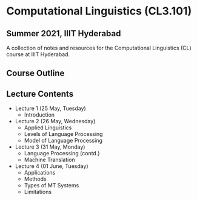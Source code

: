 # Computational Linguistics (CL3.101)
## Summer 2021, IIIT Hyderabad

A collection of notes and resources for the Computational Linguistics (CL) course at IIIT Hyderabad.

## Course Outline


## Lecture Contents
* Lecture 1 (25 May, Tuesday)
    - Introduction
* Lecture 2 (26 May, Wednesday)
    - Applied Linguistics
    - Levels of Language Processing
    - Model of Language Processing
* Lecture 3 (31 May, Monday)
    - Language Processing (contd.)
    - Machine Translation
* Lecture 4 (01 June, Tuesday)
    - Applications
    - Methods
    - Types of MT Systems
    - Limitations
